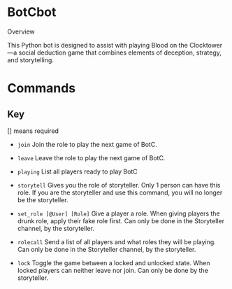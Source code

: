 # BotCbot

Overview

This Python bot is designed to assist with playing Blood on the Clocktower—a social deduction game that combines elements of deception, strategy, and storytelling.

# Commands

## Key
[] means required

- `join`
Join the role to play the next game of BotC.

- `leave`
Leave the role to play the next game of BotC.

- `playing`
List all players ready to play BotC

- `storytell`
Gives you the role of storyteller. Only 1 person can have this role. If you are the storyteller and use this command, you will no longer be the storyteller.

- `set_role [@User] [Role]`
Give a player a role. When giving players the drunk role, apply their fake role first.
Can only be done in the Storyteller channel, by the storyteller.

- `rolecall`
Send a list of all players and what roles they will be playing.
Can only be done in the Storyteller channel, by the storyteller.

- `lock`
Toggle the game between a locked and unlocked state. When locked players can neither leave nor join.
Can only be done by the storyteller.